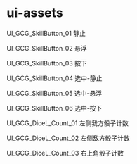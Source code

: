 # ui-assets

UI_GCG_SkillButton_01  静止

UI_GCG_SkillButton_02  悬浮

UI_GCG_SkillButton_03  按下

UI_GCG_SkillButton_04  选中-静止

UI_GCG_SkillButton_05  选中-悬浮

UI_GCG_SkillButton_06  选中-按下

UI_GCG_DiceL_Count_01  左侧我方骰子计数

UI_GCG_DiceL_Count_02  左侧敌方骰子计数

UI_GCG_DiceL_Count_03  右上角骰子计数
